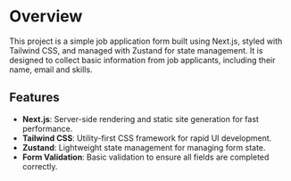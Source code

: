 # Overview
This project is a simple job application form built using Next.js, styled with Tailwind CSS, and managed with Zustand for state management. It is designed to collect basic information from job applicants, including their name, email and skills.

## Features
- **Next.js**: Server-side rendering and static site generation for fast performance.
- **Tailwind CSS**: Utility-first CSS framework for rapid UI development.
- **Zustand**: Lightweight state management for managing form state.
- **Form Validation**: Basic validation to ensure all fields are completed correctly.
